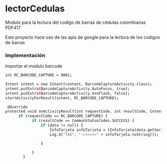# lectorCedulas
Modulo para la lectura del codigo de barras de cédulas colombianas PDF417

Este proyecto hace uso de las apis de google para la lectura de los codigos de barras

### Implementación

Importar el modulo barcode


```sh
int RC_BARCODE_CAPTURE = 9001;

Intent intent = new Intent(context, BarcodeCaptureActivity.class);
intent.putExtra(BarcodeCaptureActivity.AutoFocus, true);
intent.putExtra(BarcodeCaptureActivity.UseFlash, false);
startActivityForResult(intent, RC_BARCODE_CAPTURE);
```

```sh
 @Override
protected void onActivityResult(int requestCode, int resultCode, Intent data) {
      if (requestCode == RC_BARCODE_CAPTURE) {
            if (resultCode == CommonStatusCodes.SUCCESS) {
                if (data != null) {
                    InfoTarjeta infoTarjeta = (InfoTarjeta)data.getSerializableExtra(BarcodeCaptureActivity.BarcodeObject);
                    Log.d("TAG", "->>>>>>" + infoTarjeta.toString());

                }

            }
        }
```
